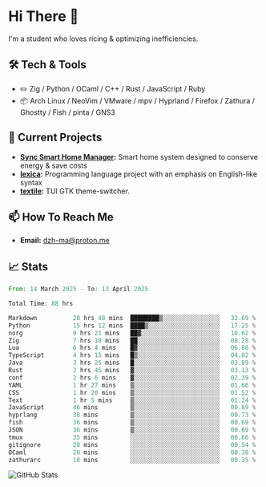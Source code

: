 # Hi There 👋
I'm a student who loves ricing & optimizing inefficiencies.
## 🛠️ Tech & Tools
- ✏️  Zig / Python / OCaml / C++ / Rust / JavaScript / Ruby
- 📦 Arch Linux / NeoVim / VMware / mpv / Hyprland / Firefox / Zathura / Ghostty / Fish / pinta / GNS3
## 🔭 Current Projects
- **[Sync Smart Home Manager](https://github.com/dzh-ma/sync):** Smart home system designed to conserve energy & save costs
- **[lexica](https://github.com/dzh-ma/lexica):** Programming language project with an emphasis on English-like syntax
- **[textile](https://github.com/dzh-ma/textile):** TUI GTK theme-switcher.
## 📫 How To Reach Me
- **Email:** [dzh-ma@proton.me](mailto:dzh-ma@proton.me)
## 📈 Stats
<!--START_SECTION:waka-->

```rust
From: 14 March 2025 - To: 13 April 2025

Total Time: 88 hrs

Markdown          28 hrs 48 mins  ████████▒░░░░░░░░░░░░░░░░   32.69 %
Python            15 hrs 12 mins  ████▒░░░░░░░░░░░░░░░░░░░░   17.25 %
norg              9 hrs 21 mins   ██▓░░░░░░░░░░░░░░░░░░░░░░   10.62 %
Zig               7 hrs 18 mins   ██░░░░░░░░░░░░░░░░░░░░░░░   08.28 %
Lua               6 hrs 4 mins    █▓░░░░░░░░░░░░░░░░░░░░░░░   06.88 %
TypeScript        4 hrs 15 mins   █▒░░░░░░░░░░░░░░░░░░░░░░░   04.82 %
Java              3 hrs 25 mins   █░░░░░░░░░░░░░░░░░░░░░░░░   03.89 %
Rust              2 hrs 45 mins   ▓░░░░░░░░░░░░░░░░░░░░░░░░   03.13 %
conf              2 hrs 6 mins    ▓░░░░░░░░░░░░░░░░░░░░░░░░   02.39 %
YAML              1 hr 27 mins    ▒░░░░░░░░░░░░░░░░░░░░░░░░   01.66 %
CSS               1 hr 20 mins    ▒░░░░░░░░░░░░░░░░░░░░░░░░   01.52 %
Text              1 hr 5 mins     ▒░░░░░░░░░░░░░░░░░░░░░░░░   01.24 %
JavaScript        46 mins         ▒░░░░░░░░░░░░░░░░░░░░░░░░   00.89 %
hyprlang          38 mins         ▒░░░░░░░░░░░░░░░░░░░░░░░░   00.73 %
fish              36 mins         ▒░░░░░░░░░░░░░░░░░░░░░░░░   00.69 %
JSON              36 mins         ▒░░░░░░░░░░░░░░░░░░░░░░░░   00.69 %
tmux              35 mins         ░░░░░░░░░░░░░░░░░░░░░░░░░   00.66 %
gitignore         28 mins         ░░░░░░░░░░░░░░░░░░░░░░░░░   00.54 %
OCaml             20 mins         ░░░░░░░░░░░░░░░░░░░░░░░░░   00.38 %
zathurarc         18 mins         ░░░░░░░░░░░░░░░░░░░░░░░░░   00.35 %
```

<!--END_SECTION:waka-->

![GitHub Stats](https://github-readme-stats.vercel.app/api?username=dzh-ma&show_icons=true&theme=transparent)
